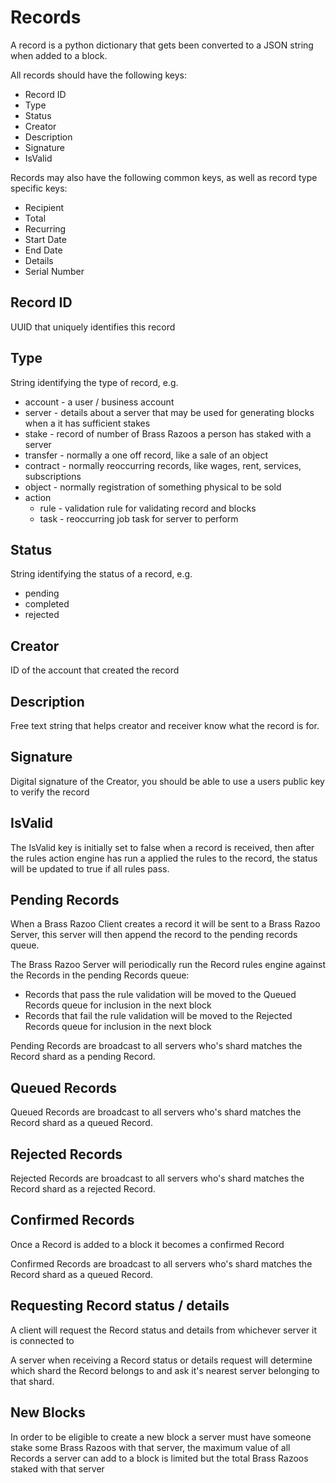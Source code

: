 
# Records

A record is a python dictionary that gets been converted to a JSON string when added to a block.

All records should have the following keys:

- Record ID
- Type
- Status
- Creator
- Description
- Signature
- IsValid

Records may also have the following common keys, as well as record type specific keys:

- Recipient
- Total
- Recurring
- Start Date
- End Date
- Details
- Serial Number

## Record ID

UUID that uniquely identifies this record

## Type

String identifying the type of record, e.g.
- account - a user / business account
- server - details about a server that may be used for generating blocks when a it has sufficient stakes
- stake - record of number of Brass Razoos a person has staked with a server
- transfer - normally a one off record, like a sale of an object
- contract - normally reoccurring records, like wages, rent, services, subscriptions
- object - normally registration of something physical to be sold
- action
	- rule - validation rule for validating record and blocks
	- task - reoccurring job task for server to perform

## Status

String identifying the status of a record, e.g.
- pending
- completed
- rejected

## Creator

ID of the account that created the record

## Description

Free text string that helps creator and receiver know what the record is for.

## Signature

Digital signature of the Creator, you should be able to use a users public key to verify the record

## IsValid

The IsValid key is initially set to false when a record is received, then after the rules action engine has run a applied the rules to the record, the status will be updated to true if all rules pass.

## Pending Records

When a Brass Razoo Client creates a record it will be sent to a Brass Razoo Server, this server will then append the record to the pending records queue.

The Brass Razoo Server will periodically run the Record rules engine against the Records in the pending Records queue:
- Records that pass the rule validation will be moved to the Queued Records queue for inclusion in the next block
- Records that fail the rule validation will be moved to the Rejected Records queue for inclusion in the next block

Pending Records are broadcast to all servers who's shard matches the Record shard as a pending Record.

## Queued Records

Queued Records are broadcast to all servers who's shard matches the Record shard as a queued Record.

## Rejected Records

Rejected Records are broadcast to all servers who's shard matches the Record shard as a rejected Record.

## Confirmed Records

Once a Record is added to a block it becomes a confirmed Record

Confirmed Records are broadcast to all servers who's shard matches the Record shard as a queued Record.

## Requesting Record status / details

A client will request the Record status and details from whichever server it is connected to

A server when receiving a Record status or details request will determine which shard the Record belongs to and ask it's nearest server belonging to that shard.

## New Blocks

In order to be eligible to create a new block a server must have someone stake some Brass Razoos with that server, the maximum value of all Records a server can add to a block is limited but the total Brass Razoos staked with that server
